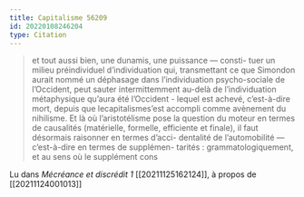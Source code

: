 ```yaml
---
title: Capitalisme 56209
id: 20220108246204
type: Citation
---
```


> et tout aussi bien, une dunamis, une puissance — consti- tuer un milieu préindividuel d’individuation qui, transmettant ce que Simondon aurait nommé un déphasage dans l’individuation psycho-sociale de l’Occident, peut sauter intermittemment au-delà de l’individuation métaphysique qu’aura été l’Occident - lequel est achevé, c’est-à-dire mort, depuis que lecapitalismes’est accompli comme avènement du nihilisme. Et là où l’aristotélisme pose la question du moteur en termes de causalités (matérielle, formelle, efficiente et finale), il faut désormais raisonner en termes d’acci- dentalité de l’automobilité — c’est-à-dire en termes de supplémen- tarités : grammatologiquement, et au sens où le supplément cons

Lu dans *Mécréance et discrédit 1* [[20211125162124]], à propos de [[20211124001013]]